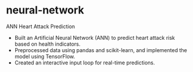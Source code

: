 # neural-network

ANN Heart Attack Prediction

- Built an Artificial Neural Network (ANN) to predict heart attack risk based on health indicators.
- Preprocessed data using pandas and scikit-learn, and implemented the model using TensorFlow.
- Created an interactive input loop for real-time predictions.
